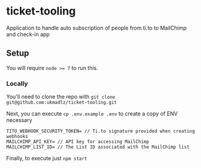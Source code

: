 # ticket-tooling
Application to handle auto subscription of people from ti.to to MailChimp and check-in app

## Setup

You will require `node >= 7` to run this.

### Locally

You'll need to clone the repo with `git clone git@github.com:ukmadlz/ticket-tooling.git`

Next, you can execute `cp .env.example .env` to create a copy of ENV necessary

```
TITO_WEBHOOK_SECURITY_TOKEN= // Ti.to signature provided when creating webhooks
MAILCHIMP_API_KEY= // API key for accessing MailChimp
MAILCHIMP_LIST_ID= // The List ID associated with the MailChimp list
```
Finally, to execute just `npm start`
